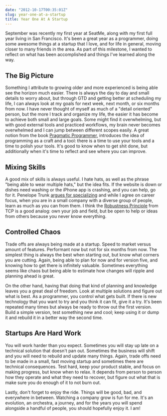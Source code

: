 ```yaml
---
date: "2012-10-17T00:35:01Z"
slug: year-one-at-a-startup
title: Year One At A Startup
---
```


September was recently my first year at SeatMe, along with my first full year
living in San Francisco. It's been a great year as a programmer, doing some
awesome things at a startup that I love, and for life in general, moving closer
to many friends in the area. As part of this milestone, I wanted to reflect on
what has been accomplished and things I've learned along the way.

## The Big Picture

Something I attribute to growing older and more experienced is being able see
the horizon much easier. There is always the day to day and small details to
worry about, but through GTD and getting better at scheduling my life, I can
always look at my goals for next week, next month, or six months from now. I
have never thought of myself as much of a "detail oriented" person, but the more
I track and organize my life, the easier it has become to achieve both small and
large goals. Some might find it overwhelming, but with good external tools and
practiced workflows, my brain never becomes overwhelmed and I can jump between
different scopes easily. A great notion from the book [Pragmatic Programmer][1],
introduces the idea of programming as a craft and a tool: there is a time to use
your tools and a time to polish your tools. It's good to know when to get shit
done, but additionally when it's time to reflect and see where you can improve.

## Mixing Skills

A good mix of skills is always useful. I hate hats, as well as the phrase "being
able to wear multiple hats," but the idea fits. If the website is down or dishes
need washing or the iPhone app is crashing, and you can help, go for it.
Penelope Trunk [argues for specializing][2] and while I agree on career focus,
when you are in a small company with a diverse group of people, learn as much as
you can from them. I think the [Robustness Principle][3] from TCP is a good
analog: own your job and field, but be open to help or ideas from others because
you never know everything.

## Controlled Chaos

Trade offs are always being made at a startup. Speed to market versus amount of
features. Performant now but not for six months from now. The simplest thing is
always the best when starting out, but know what corners you are cutting. Again,
being able to plan for now and for version five, and knowing how to get there is
infinitely valuable. Sometimes everything seems like chaos but being able to
estimate how changes will ripple and planning ahead is great.

On the other hand, having that doing that kind of planning and knowledge leaves
you a great deal of freedom. Look at multiple solutions and figure out what is
best. As a programmer, you control what gets built. If there is new technology
that you want to try and you think it can fit, give it a try. It's been repeated
many times but always be ready to throw out the first version. Build a simple
version, test something new and cool; keep using it or dump it and rebuild it in
a better way the second time.

## Startups Are Hard Work

You will work harder than you expect. Sometimes you will stay up late on a
technical solution that doesn't pan out. Sometimes the business will shift and
you will need to rebuild and update many things. Again, trade offs need to be
made in a small, fast moving startup and sometimes there are technical
consequences. Test hard, keep your product stable, and focus on making progress,
but know when to relax. It depends from person to person how they operate and
what they need to recover, but figure out what that is make sure you do enough
of it to not burn out.

Lastly, don't forget to enjoy the ride. Things will be good, bad, and everywhere
in between. Watching a company grow is fun for me. It's an evolution, an
orchestra, a journey, and for the years you will spend alongside a handful of
people, you should hopefully enjoy it. I am!

[1]: http://pragprog.com/the-pragmatic-programmer
[2]: http://blog.penelopetrunk.com/2012/05/28/5-reasons-you-should-specialize-right-now/
[3]: http://en.wikipedia.org/wiki/Robustness_principle
